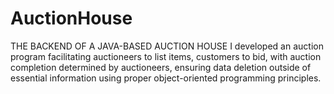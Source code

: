 # AuctionHouse
THE BACKEND OF A JAVA-BASED AUCTION HOUSE
I developed an auction program facilitating auctioneers to list items, customers to bid, with auction completion determined by auctioneers, ensuring data deletion outside of essential information using proper object-oriented programming principles.
